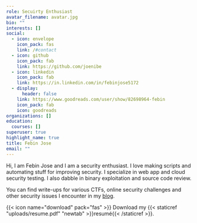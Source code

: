 ```yaml
---
role: Secuirty Enthusiast
avatar_filename: avatar.jpg
bio: ""
interests: []
social:
  - icon: envelope
    icon_pack: fas
    link: /#contact
  - icon: github
    icon_pack: fab
    link: https://github.com/joenibe
  - icon: linkedin
    icon_pack: fab
    link: https://in.linkedin.com/in/febinjose5172
  - display:
      header: false
    link: https://www.goodreads.com/user/show/82698964-febin
    icon_pack: fab
    icon: goodreads
organizations: []
education:
  courses: []
superuser: true
highlight_name: true
title: Febin Jose
email: ""
---
```

<!--StartFragment-->

Hi, I am Febin Jose and I am a security enthusiast. I love making scripts and automating stuff for improving security. I specialize in web app and cloud security testing. I also dabble in binary exploitation and source code review.

You can find write-ups for various CTFs, online security challenges and other security issues I encounter in my [blog](https://joenibe.github.io/).

<!--EndFragment-->

{{< icon name="download" pack="fas" >}} Download my {{< staticref "uploads/resume.pdf" "newtab" >}}resumé{{< /staticref >}}.